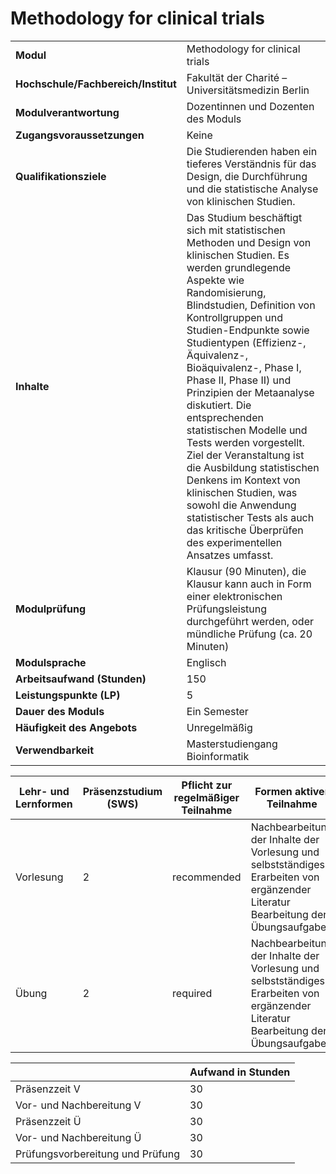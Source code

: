 # Methodology for clinical trials
|                                    |   |
|------------------------------------|---|
|**Modul**                           | Methodology for clinical trials |
|**Hochschule/Fachbereich/Institut** | Fakultät der Charité – Universitätsmedizin Berlin |
|**Modulverantwortung**              | Dozentinnen und Dozenten des Moduls |
|**Zugangsvoraussetzungen**          | Keine |
|**Qualifikationsziele**             | Die Studierenden haben ein tieferes Verständnis für das Design, die Durchführung und die statistische Analyse von klinischen Studien. |
|**Inhalte**                         | Das Studium beschäftigt sich mit statistischen Methoden und Design von klinischen Studien. Es werden grundlegende Aspekte wie Randomisierung, Blindstudien, Definition von Kontrollgruppen und Studien-Endpunkte sowie Studientypen (Effizienz-, Äquivalenz-, Bioäquivalenz-, Phase I, Phase II, Phase II) und Prinzipien der Metaanalyse diskutiert. Die entsprechenden statistischen Modelle und Tests werden vorgestellt. Ziel der Veranstaltung ist die Ausbildung statistischen Denkens im Kontext von klinischen Studien, was sowohl die Anwendung statistischer Tests als auch das kritische Überprüfen des experimentellen Ansatzes umfasst. |
|**Modulprüfung**                    | Klausur (90 Minuten), die Klausur kann auch in Form einer elektronischen Prüfungsleistung durchgeführt werden, oder mündliche Prüfung (ca. 20 Minuten) |
|**Modulsprache**                    | Englisch |
|**Arbeitsaufwand (Stunden)**        | 150 |
|**Leistungspunkte (LP)**            | 5 |
|**Dauer des Moduls**                | Ein Semester |
|**Häufigkeit des Angebots**         | Unregelmäßig |
|**Verwendbarkeit**                  | Masterstudiengang Bioinformatik |

| Lehr- und Lernformen | Präsenzstudium <br> (SWS) | Pflicht zur regelmäßiger Teilnahme | Formen aktiver Teilnahme |
| ---------------------|---------------------------|------------------------------------|------------------------- |
| Vorlesung            | 2                         | recommended                        | Nachbearbeitung der Inhalte der Vorlesung und selbstständiges Erarbeiten von ergänzender Literatur<br>Bearbeitung der Übungsaufgaben |
| Übung                | 2                         | required                           | Nachbearbeitung der Inhalte der Vorlesung und selbstständiges Erarbeiten von ergänzender Literatur<br>Bearbeitung der Übungsaufgaben |

|   | Aufwand in Stunden |
| - |--------------------|
| Präsenzzeit V                            | 30    |
| Vor- und Nachbereitung V                 | 30    |
| Präsenzzeit Ü                            | 30    |
| Vor- und Nachbereitung Ü                 | 30    |
| Prüfungsvorbereitung und Prüfung         | 30    |
